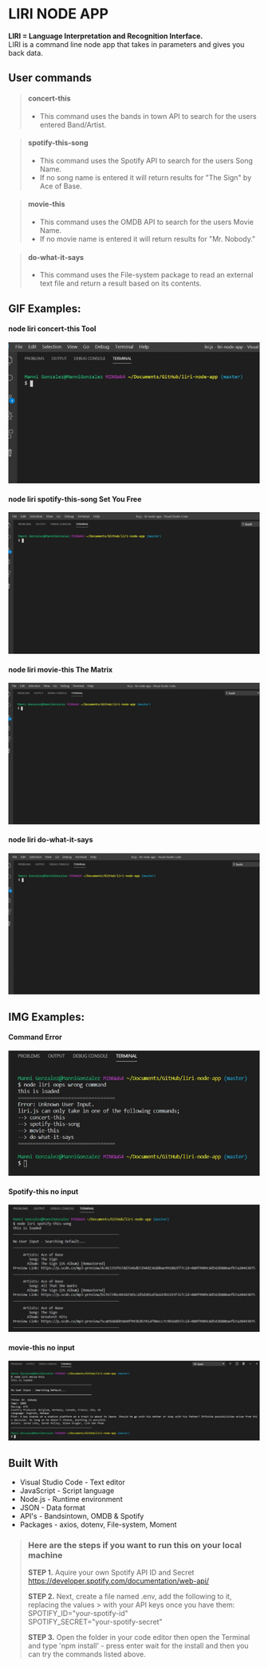 # LIRI NODE APP

**LIRI = Language Interpretation and Recognition Interface.**  
LIRI is a command line node app that takes in parameters and gives you back data.

## User commands

> #### concert-this
>
> - This command uses the bands in town API to search for the users entered Band/Artist.

> #### spotify-this-song
>
> - This command uses the Spotify API to search for the users Song Name.
> - If no song name is entered it will return results for "The Sign" by Ace of Base.

> #### movie-this
>
> - This command uses the OMDB API to search for the users Movie Name.
> - If no movie name is entered it will return results for "Mr. Nobody."

> #### do-what-it-says
>
> - This command uses the File-system package to read an external text file and return a result based on its contents.

## GIF Examples:

#### node liri concert-this Tool

![alt text](./images/concertThis.gif "concert-this command example")

#### node liri spotify-this-song Set You Free

![alt text](./images/spotifyThis.gif "spotify-this-song command example")

#### node liri movie-this The Matrix

![alt text](./images/movieThis.gif "movie-this command example")

#### node liri do-what-it-says

![alt text](./images/doWhatItSays.gif "do-what-it-says command example")

## IMG Examples:

#### Command Error

![alt text](./images/commandError.jpg "Command error example")

#### Spotify-this no input

![alt text](./images/spotifyDefault.jpg "Spotify-this no input example")

#### movie-this no input

![alt text](./images/movieThisDefault.jpg "movie-this no input example")

## Built With

- Visual Studio Code - Text editor
- JavaScript - Script language
- Node.js - Runtime environment
- JSON - Data format
- API's - Bandsintown, OMDB & Spotify
- Packages - axios, dotenv, File-system, Moment

> ### Here are the steps if you want to run this on your local machine
>
> **STEP 1.**
> Aquire your own Spotify API ID and Secret
> https://developer.spotify.com/documentation/web-api/
>
> **STEP 2.**
> Next, create a file named .env, add the following to it, replacing the values > with your API keys once you have them:  
> SPOTIFY_ID="your-spotify-id"  
> SPOTIFY_SECRET="your-spotify-secret"
>
> **STEP 3.**
> Open the folder in your code editor then open the Terminal and type 'npm install' - press enter wait for the install and then you can try the commands listed above.
